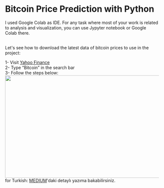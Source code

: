 # Bitcoin Price Prediction with Python
I used Google Colab as IDE. For any task where most of your work is related to analysis and visualization, you can use Jypyter notebook or Google Colab there.<br><br>

Let's see how to download the latest data of bitcoin prices to use in the project:

1- Visit <a href="https://finance.yahoo.com/" target="_blank">Yahoo Finance</a> <br>
2- Type “Bitcoin” in the search bar <br>
3- Follow the steps below: <br>
<img align="left" width="666" height="335" src="https://user-images.githubusercontent.com/63544299/109432224-509b6900-7a1b-11eb-8075-43f36d6f9e49.png"><br><br><br><br>
for Turkish:
<a href="https://finance.yahoo.com/" target="_blank">MEDIUM</a>'daki detaylı yazıma bakabilirsiniz.
